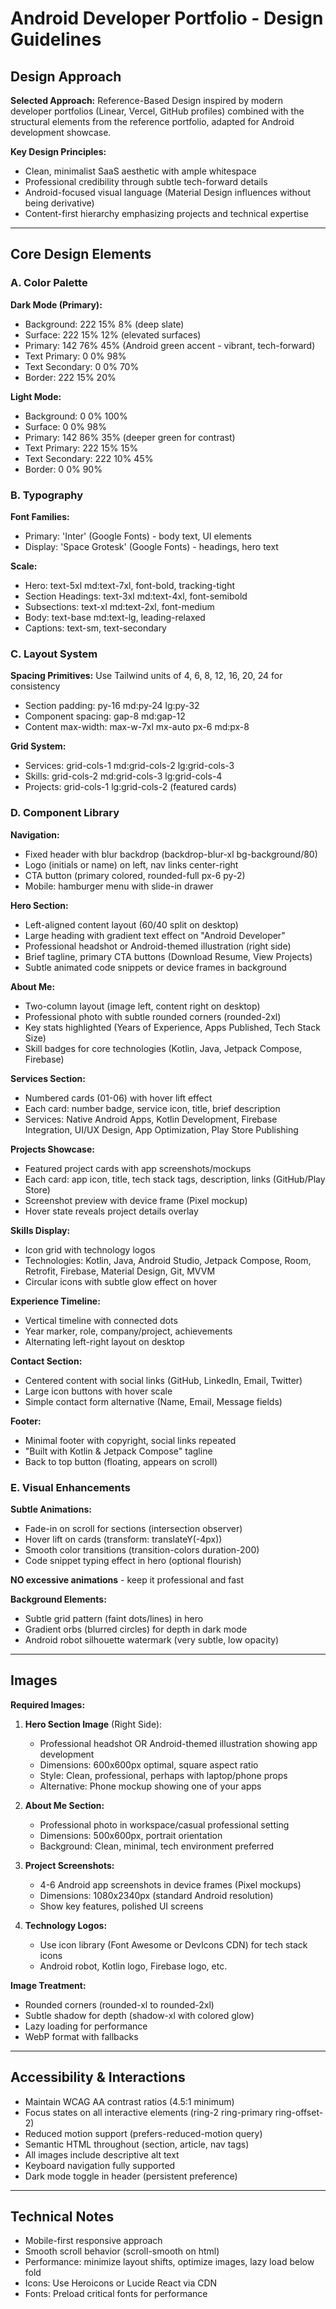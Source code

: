 # Android Developer Portfolio - Design Guidelines

## Design Approach

**Selected Approach:** Reference-Based Design inspired by modern developer portfolios (Linear, Vercel, GitHub profiles) combined with the structural elements from the reference portfolio, adapted for Android development showcase.

**Key Design Principles:**
- Clean, minimalist SaaS aesthetic with ample whitespace
- Professional credibility through subtle tech-forward details
- Android-focused visual language (Material Design influences without being derivative)
- Content-first hierarchy emphasizing projects and technical expertise

---

## Core Design Elements

### A. Color Palette

**Dark Mode (Primary):**
- Background: 222 15% 8% (deep slate)
- Surface: 222 15% 12% (elevated surfaces)
- Primary: 142 76% 45% (Android green accent - vibrant, tech-forward)
- Text Primary: 0 0% 98%
- Text Secondary: 0 0% 70%
- Border: 222 15% 20%

**Light Mode:**
- Background: 0 0% 100%
- Surface: 0 0% 98%
- Primary: 142 86% 35% (deeper green for contrast)
- Text Primary: 222 15% 15%
- Text Secondary: 222 10% 45%
- Border: 0 0% 90%

### B. Typography

**Font Families:**
- Primary: 'Inter' (Google Fonts) - body text, UI elements
- Display: 'Space Grotesk' (Google Fonts) - headings, hero text

**Scale:**
- Hero: text-5xl md:text-7xl, font-bold, tracking-tight
- Section Headings: text-3xl md:text-4xl, font-semibold
- Subsections: text-xl md:text-2xl, font-medium
- Body: text-base md:text-lg, leading-relaxed
- Captions: text-sm, text-secondary

### C. Layout System

**Spacing Primitives:** Use Tailwind units of 4, 6, 8, 12, 16, 20, 24 for consistency
- Section padding: py-16 md:py-24 lg:py-32
- Component spacing: gap-8 md:gap-12
- Content max-width: max-w-7xl mx-auto px-6 md:px-8

**Grid System:**
- Services: grid-cols-1 md:grid-cols-2 lg:grid-cols-3
- Skills: grid-cols-2 md:grid-cols-3 lg:grid-cols-4
- Projects: grid-cols-1 lg:grid-cols-2 (featured cards)

### D. Component Library

**Navigation:**
- Fixed header with blur backdrop (backdrop-blur-xl bg-background/80)
- Logo (initials or name) on left, nav links center-right
- CTA button (primary colored, rounded-full px-6 py-2)
- Mobile: hamburger menu with slide-in drawer

**Hero Section:**
- Left-aligned content layout (60/40 split on desktop)
- Large heading with gradient text effect on "Android Developer"
- Professional headshot or Android-themed illustration (right side)
- Brief tagline, primary CTA buttons (Download Resume, View Projects)
- Subtle animated code snippets or device frames in background

**About Me:**
- Two-column layout (image left, content right on desktop)
- Professional photo with subtle rounded corners (rounded-2xl)
- Key stats highlighted (Years of Experience, Apps Published, Tech Stack Size)
- Skill badges for core technologies (Kotlin, Java, Jetpack Compose, Firebase)

**Services Section:**
- Numbered cards (01-06) with hover lift effect
- Each card: number badge, service icon, title, brief description
- Services: Native Android Apps, Kotlin Development, Firebase Integration, UI/UX Design, App Optimization, Play Store Publishing

**Projects Showcase:**
- Featured project cards with app screenshots/mockups
- Each card: app icon, title, tech stack tags, description, links (GitHub/Play Store)
- Screenshot preview with device frame (Pixel mockup)
- Hover state reveals project details overlay

**Skills Display:**
- Icon grid with technology logos
- Technologies: Kotlin, Java, Android Studio, Jetpack Compose, Room, Retrofit, Firebase, Material Design, Git, MVVM
- Circular icons with subtle glow effect on hover

**Experience Timeline:**
- Vertical timeline with connected dots
- Year marker, role, company/project, achievements
- Alternating left-right layout on desktop

**Contact Section:**
- Centered content with social links (GitHub, LinkedIn, Email, Twitter)
- Large icon buttons with hover scale
- Simple contact form alternative (Name, Email, Message fields)

**Footer:**
- Minimal footer with copyright, social links repeated
- "Built with Kotlin & Jetpack Compose" tagline
- Back to top button (floating, appears on scroll)

### E. Visual Enhancements

**Subtle Animations:**
- Fade-in on scroll for sections (intersection observer)
- Hover lift on cards (transform: translateY(-4px))
- Smooth color transitions (transition-colors duration-200)
- Code snippet typing effect in hero (optional flourish)

**NO excessive animations** - keep it professional and fast

**Background Elements:**
- Subtle grid pattern (faint dots/lines) in hero
- Gradient orbs (blurred circles) for depth in dark mode
- Android robot silhouette watermark (very subtle, low opacity)

---

## Images

**Required Images:**

1. **Hero Section Image** (Right Side):
   - Professional headshot OR Android-themed illustration showing app development
   - Dimensions: 600x600px optimal, square aspect ratio
   - Style: Clean, professional, perhaps with laptop/phone props
   - Alternative: Phone mockup showing one of your apps

2. **About Me Section:**
   - Professional photo in workspace/casual professional setting
   - Dimensions: 500x600px, portrait orientation
   - Background: Clean, minimal, tech environment preferred

3. **Project Screenshots:**
   - 4-6 Android app screenshots in device frames (Pixel mockups)
   - Dimensions: 1080x2340px (standard Android resolution)
   - Show key features, polished UI screens

4. **Technology Logos:**
   - Use icon library (Font Awesome or DevIcons CDN) for tech stack icons
   - Android robot, Kotlin logo, Firebase logo, etc.

**Image Treatment:**
- Rounded corners (rounded-xl to rounded-2xl)
- Subtle shadow for depth (shadow-xl with colored glow)
- Lazy loading for performance
- WebP format with fallbacks

---

## Accessibility & Interactions

- Maintain WCAG AA contrast ratios (4.5:1 minimum)
- Focus states on all interactive elements (ring-2 ring-primary ring-offset-2)
- Reduced motion support (prefers-reduced-motion query)
- Semantic HTML throughout (section, article, nav tags)
- All images include descriptive alt text
- Keyboard navigation fully supported
- Dark mode toggle in header (persistent preference)

---

## Technical Notes

- Mobile-first responsive approach
- Smooth scroll behavior (scroll-smooth on html)
- Performance: minimize layout shifts, optimize images, lazy load below fold
- Icons: Use Heroicons or Lucide React via CDN
- Fonts: Preload critical fonts for performance